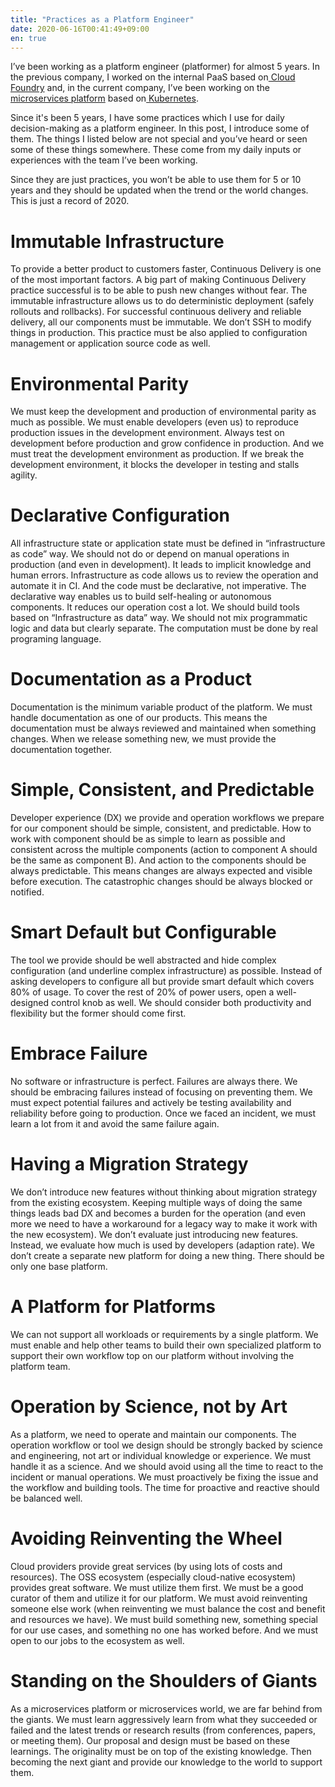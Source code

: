 ```yaml
---
title: "Practices as a Platform Engineer"
date: 2020-06-16T00:41:49+09:00
en: true
---
```


I’ve been working as a platform engineer (platformer) for almost 5 years. In the previous company, I worked on the internal PaaS based on[ Cloud Foundry](https://www.cloudfoundry.org/) and, in the current company, I’ve been working on the[ microservices platform](https://speakerdeck.com/tcnksm/microservices-platform-on-kubernetes-at-mercari) based on[ Kubernetes](https://kubernetes.io/).

Since it's been 5 years, I have some practices which I use for daily decision-making as a platform engineer. In this post, I introduce some of them. The things I listed below are not special and you’ve heard or seen some of these things somewhere. These come from my daily inputs or experiences with the team I’ve been working.

Since they are just practices, you won’t be able to use them for 5 or 10 years and they should be updated when the trend or the world changes. This is just a record of 2020.

# Immutable Infrastructure

To provide a better product to customers faster, Continuous Delivery is one of the most important factors. A big part of making Continuous Delivery practice successful is to be able to push new changes without fear. The immutable infrastructure allows us to do deterministic deployment (safely rollouts and rollbacks). For successful continuous delivery and reliable delivery, all our components must be immutable. We don’t SSH to modify things in production. This practice must be also applied to configuration management or application source code as well.

# Environmental Parity

We must keep the development and production of environmental parity as much as possible. We must enable developers (even us) to reproduce production issues in the development environment. Always test on development before production and grow confidence in production. And we must treat the development environment as production. If we break the development environment, it blocks the developer in testing and stalls agility.

# Declarative Configuration

All infrastructure state or application state must be defined in “infrastructure as code” way. We should not do or depend on manual operations in production (and even in development). It leads to implicit knowledge and human errors. Infrastructure as code allows us to review the operation and automate it in CI. And the code must be declarative, not imperative. The declarative way enables us to build self-healing or autonomous components. It reduces our operation cost a lot. We should build tools based on “Infrastructure as data” way. We should not mix programmatic logic and data but clearly separate. The computation must be done by real programing language.

# Documentation as a Product

Documentation is the minimum variable product of the platform. We must handle documentation as one of our products. This means the documentation must be always reviewed and maintained when something changes. When we release something new, we must provide the documentation together.

# Simple, Consistent, and Predictable

Developer experience (DX) we provide and operation workflows we prepare for our component should be simple, consistent, and predictable. How to work with component should be as simple to learn as possible and consistent across the multiple components (action to component A should be the same as component B). And action to the components should be always predictable. This means changes are always expected and visible before execution. The catastrophic changes should be always blocked or notified.

# Smart Default but Configurable

The tool we provide should be well abstracted and hide complex configuration (and underline complex infrastructure) as possible. Instead of asking developers to configure all but provide smart default which covers 80% of usage. To cover the rest of 20% of power users, open a well-designed control knob as well. We should consider both productivity and flexibility but the former should come first.

# Embrace Failure

No software or infrastructure is perfect. Failures are always there. We should be embracing failures instead of focusing on preventing them. We must expect potential failures and actively be testing availability and reliability before going to production. Once we faced an incident, we must learn a lot from it and avoid the same failure again.

# Having a Migration Strategy

We don’t introduce new features without thinking about migration strategy from the existing ecosystem. Keeping multiple ways of doing the same things leads bad DX and becomes a burden for the operation (and even more we need to have a workaround for a legacy way to make it work with the new ecosystem). We don’t evaluate just introducing new features. Instead, we evaluate how much is used by developers (adaption rate). We don’t create a separate new platform for doing a new thing. There should be only one base platform.

# A Platform for Platforms

We can not support all workloads or requirements by a single platform. We must enable and help other teams to build their own specialized platform to support their own workflow top on our platform without involving the platform team.

# Operation by Science, not by Art

As a platform, we need to operate and maintain our components. The operation workflow or tool we design should be strongly backed by science and engineering, not art or individual knowledge or experience. We must handle it as a science. And we should avoid using all the time to react to the incident or manual operations. We must proactively be fixing the issue and the workflow and building tools. The time for proactive and reactive should be balanced well.

# Avoiding Reinventing the Wheel

Cloud providers provide great services (by using lots of costs and resources). The OSS ecosystem (especially cloud-native ecosystem) provides great software. We must utilize them first. We must be a good curator of them and utilize it for our platform. We must avoid reinventing someone else work (when reinventing we must balance the cost and benefit and resources we have). We must build something new, something special for our use cases, and something no one has worked before. And we must open to our jobs to the ecosystem as well.

# Standing on the Shoulders of Giants

As a microservices platform or microservices world, we are far behind from the giants. We must learn aggressively learn from what they succeeded or failed and the latest trends or research results (from conferences, papers, or meeting them). Our proposal and design must be based on these learnings. The originality must be on top of the existing knowledge. Then becoming the next giant and provide our knowledge to the world to support them.
